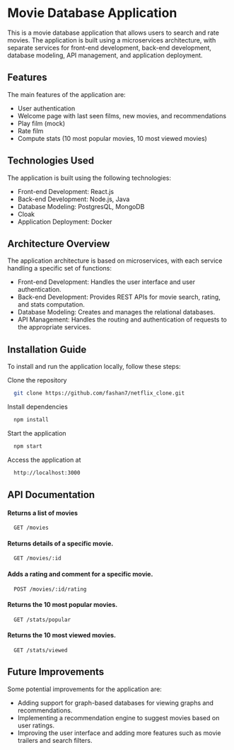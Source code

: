 
# Movie Database Application

This is a movie database application that allows users to search and rate movies. The application is built using a microservices architecture, with separate services for front-end development, back-end development, database modeling, API management, and application deployment.

## Features
The main features of the application are:
- User authentication
- Welcome page with last seen films, new movies, and recommendations
- Play film (mock)
- Rate film
- Compute stats (10 most popular movies, 10 most viewed movies)


## Technologies Used
The application is built using the following technologies:
- Front-end Development: React.js
- Back-end Development: Node.js, Java
- Database Modeling: PostgresQL, MongoDB
- Cloak
- Application Deployment: Docker


## Architecture Overview
The application architecture is based on microservices, with each service handling a specific set of functions:
- Front-end Development: Handles the user interface and user authentication.
- Back-end Development: Provides REST APIs for movie search, rating, and stats computation.
- Database Modeling: Creates and manages the relational databases.
- API Management: Handles the routing and authentication of requests to the appropriate services.






## Installation Guide

To install and run the application locally, follow these steps:

Clone the repository
```bash
  git clone https://github.com/fashan7/netflix_clone.git
```

Install dependencies
```bash
  npm install
```

Start the application
```bash
  npm start
```

Access the application at 
```bash
  http://localhost:3000
```




## API Documentation

#### Returns a list of movies

```http
  GET /movies 
```

#### Returns details of a specific movie.

```http
  GET /movies/:id
```

#### Adds a rating and comment for a specific movie.

```http
  POST /movies/:id/rating 
```

#### Returns the 10 most popular movies.

```http
  GET /stats/popular
```

#### Returns the 10 most viewed movies.

```http
  GET /stats/viewed 
```


## Future Improvements

Some potential improvements for the application are:
- Adding support for graph-based databases for viewing graphs and recommendations.
- Implementing a recommendation engine to suggest movies based on user ratings.
- Improving the user interface and adding more features such as movie trailers and search filters.
